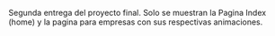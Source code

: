 Segunda entrega del proyecto final.
Solo se muestran la Pagina Index (home) y la pagina para empresas con sus respectivas animaciones.